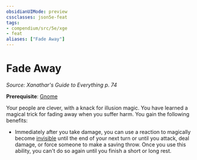 ```yaml
---
obsidianUIMode: preview
cssclasses: json5e-feat
tags:
- compendium/src/5e/xge
- feat
aliases: ["Fade Away"]
---
```

# Fade Away
*Source: Xanathar's Guide to Everything p. 74*  

**Prerequisite**: [Gnome](/Systems/5e/races/gnome.md)

Your people are clever, with a knack for illusion magic. You have learned a magical trick for fading away when you suffer harm. You gain the following benefits:

- Immediately after you take damage, you can use a reaction to magically become [invisible](/Systems/5e/rules/conditions.md#invisible) until the end of your next turn or until you attack, deal damage, or force someone to make a saving throw. Once you use this ability, you can't do so again until you finish a short or long rest.